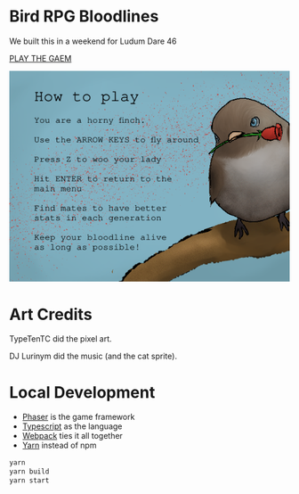 # Bird RPG Bloodlines
We built this in a weekend for Ludum Dare 46

[PLAY THE GAEM](https://sharafian.github.io/bird-rpg-bloodlines/)

![How to play](screenshots/howToPlay.png)

# Art Credits
TypeTenTC did the pixel art.

DJ Lurinym did the music (and the cat sprite).

# Local Development
- [Phaser](https://phaser.io) is the game framework
- [Typescript](https://www.typescriptlang.org/) as the language
- [Webpack](https://webpack.js.org/) ties it all together
- [Yarn](https://yarnpkg.com/) instead of npm

```
yarn
yarn build
yarn start
```
